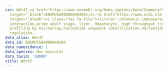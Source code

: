 ```yaml
---
csv: Wdr47,<a href="https://www.ensembl.org/Homo_sapiens/Gene/Summary?db=core;g=ENSMUSG00000040389"
  target="_blank">ENSMUSG00000040389</a>,<a href="https://www.ncbi.nlm.nih.gov/pubmed/23834426"
  target="_blank"><i class="fas fa-file"></i></a>",chromatin immunoprecipitation assay,direct
  interaction,prime adult stage, liver, Hepatocyte, high throughput transcription
  profiling by microarray,nucleotide sequence identification,nucleotide sequence identification,transcriptional
  regulation,
data_alias: Wdr47
data_id: ENSMUSG00000040389
data_numevidence: 1
data_species: Mus musculus
data_taxid: '10090'
title: Wdr47
---
```

